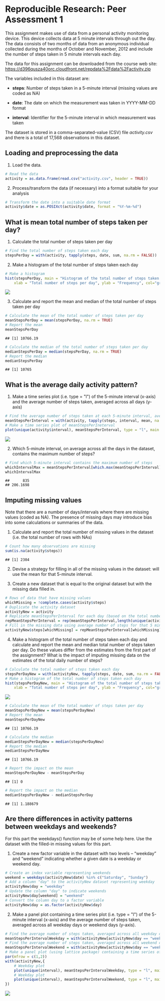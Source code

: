 # Reproducible Research: Peer Assessment 1

This assignment makes use of data from a personal activity monitoring device. This device collects data at 5 minute intervals through out the day. The data consists of two months of data from an anonymous individual collected during the months of October and November, 2012 and include the number of steps taken in 5 minute intervals each day. 

The data for this assignment can be downloaded from the course web site: <https://d396qusza40orc.cloudfront.net/repdata%2Fdata%2Factivity.zip>

The variables included in this dataset are:

* **steps**: Number of steps taken in a 5-minute interval (missing values are coded as NA)

* **date**: The date on which the measurement was taken in YYYY-MM-DD format

* **interval**: Identifier for the 5-minute interval in which measurement was taken

The dataset is stored in a comma-separated-value (CSV) file *activity.csv* and there is a total of 17,568 observations in this dataset.


## Loading and preprocessing the data
1. Load the data.


```r
# Read the data
activity = as.data.frame(read.csv("activity.csv", header = TRUE))
```

2. Process/transform the data (if necessary) into a format suitable for your analysis


```r
# Transform the date into a suitable date format
activity$date = as.POSIXct(activity$date, format = "%Y-%m-%d")
```

## What is mean total number of steps taken per day?

1. Calculate the total number of steps taken per day


```r
# Find the total number of steps taken each day
stepsPerDay = with(activity, tapply(steps, date, sum, na.rm = FALSE))
```

2. Make a histogram of the total number of steps taken each day


```r
# Make a histogram
hist(stepsPerDay, main = "Histogram of the total number of steps taken each day", breaks = 10,
    xlab = "Total number of steps per day", ylab = "Frequency", col="gray")
```

![](PA1_template_files/figure-html/unnamed-chunk-4-1.png) 

3. Calculate and report the mean and median of the total number of steps taken per day


```r
# Calculate the mean of the total number of steps taken per day
meanStepsPerDay = mean(stepsPerDay, na.rm = TRUE)
# Report the mean
meanStepsPerDay
```

```
## [1] 10766.19
```

```r
# Calculate the median of the total number of steps taken per day
medianStepsPerDay = median(stepsPerDay, na.rm = TRUE)
# Report the median
medianStepsPerDay
```

```
## [1] 10765
```
## What is the average daily activity pattern?

1. Make a time series plot (i.e. type = "l") of the 5-minute interval (x-axis) and the average number of steps taken, averaged across all days (y-axis)


```r
# Find the average number of steps taken at each 5-minute interval, averaged across all days 
meanStepsPerInterval = with(activity, tapply(steps, interval, mean, na.rm = TRUE))
# Make a time series plot of meanStepsPerIneterval
plot(unique(activity$interval), meanStepsPerInterval, type = "l", main = "Average number of steps per 5-minute interval", xlab = "interval", ylab = "average number of steps")
```

![](PA1_template_files/figure-html/unnamed-chunk-6-1.png) 

2. Which 5-minute interval, on average across all the days in the dataset, contains the maximum number of steps?

```r
# Find which 5-minute interval contains the maximum number of steps
whichIntervalMax = meanStepsPerInterval[which.max(meanStepsPerInterval)]
whichIntervalMax
```

```
##      835 
## 206.1698
```


## Imputing missing values

Note that there are a number of days/intervals where there are missing values (coded as NA). The presence of missing days may introduce bias into some calculations or summaries of the data.

1. Calculate and report the total number of missing values in the dataset (i.e. the total number of rows with NAs)

```r
# Count how many observations are missing
sum(is.na(activity$steps))
```

```
## [1] 2304
```

2. Devise a strategy for filling in all of the missing values in the dataset: will use the mean for that 5-minute interval.

3. Create a new dataset that is equal to the original dataset but with the missing data filled in.

```r
# Rows of data that have missing values 
whichMissing = !complete.cases(activity$steps)
# Duplicate the activity dataset
activityNew = activity
# Replicate meanStepsPerInterval for each day (based on the total number of days)
repMeanStepsPerInterval = rep(meanStepsPerInterval,length(unique(activity$date)))
# Fill in the missing data using average number of steps for that 5 minute interval
activityNew$steps[whichMissing] = repMeanStepsPerInterval[whichMissing]
```

4. Make a histogram of the total number of steps taken each day and calculate and report the mean and median total number of steps taken per day. Do these values differ from the estimates from the first part of the assignment? What is the impact of imputing missing data on the estimates of the total daily number of steps?

```r
# Calculate the total number of steps taken each day
stepsPerDayNew = with(activityNew, tapply(steps, date, sum, na.rm = FALSE))
# Make a histogram of the total number of steps taken each day
hist(stepsPerDayNew, main = "Histogram of the total number of steps taken each day", breaks = 10,
    xlab = "Total number of steps per day", ylab = "Frequency", col="gray")
```

![](PA1_template_files/figure-html/unnamed-chunk-10-1.png) 

```r
# Calculate the mean of the total number of steps taken per day
meanStepsPerDayNew = mean(stepsPerDayNew)
# Report the mean
meanStepsPerDayNew
```

```
## [1] 10766.19
```

```r
# Calculate the median 
medianStepsPerDayNew = median(stepsPerDayNew)
# Report the median
medianStepsPerDayNew
```

```
## [1] 10766.19
```

```r
# Report the impact on the mean 
meanStepsPerDayNew - meanStepsPerDay
```

```
## [1] 0
```

```r
# Report the impact on the median
medianStepsPerDayNew - medianStepsPerDay
```

```
## [1] 1.188679
```



## Are there differences in activity patterns between weekdays and weekends?

For this part the weekdays() function may be of some help here. Use the dataset with the filled-in missing values for this part.

1. Create a new factor variable in the dataset with two levels – “weekday” and “weekend” indicating whether a given date is a weekday or weekend day.

```r
# Create an index variable representing weekends
weekend = weekdays(activityNew$date) %in% c("Saturday", "Sunday")
# Add a column "day" to the activityNew dataset representing weekday
activityNew$day = "weekday"
# Update the column "day" to indicate weekends
activityNew$day[weekend] = "weekend"
# Convert the column day to a factor variable
activityNew$day = as.factor(activityNew$day)
```

2. Make a panel plot containing a time series plot (i.e. type = "l") of the 5-minute interval (x-axis) and the average number of steps taken, averaged across all weekday days or weekend days (y-axis). 

```r
# Find the average number of steps taken, averaged across all weekday days 
meanStepsPerIntervalWeekday = with(activityNew[activityNew$day == "weekday",], tapply(steps, interval, mean, na.rm = TRUE))
# Find the average number of steps taken, averaged across all weekend days
meanStepsPerIntervalWeekend = with(activityNew[activityNew$day == "weekend",], tapply(steps, interval, mean, na.rm = TRUE))
# Make a panel plot (using lattice package) containing a time series of the 5-minute interval and the average number of steps taken, averaged across all weekday days and weekend days
par(mfrow = c(1,2))
with(activityNew,{
    # Weekday plot
    plot(unique(interval), meanStepsPerIntervalWeekday, type = "l", main = "Weekdays",    xlab = "time interval", ylab = "average number of steps")
    # Weekday plot
    plot(unique(interval), meanStepsPerIntervalWeekend, type = "l", main = "Weekends",    xlab = "time interval", ylab = "average number of steps")
})
```

![](PA1_template_files/figure-html/unnamed-chunk-12-1.png) 



